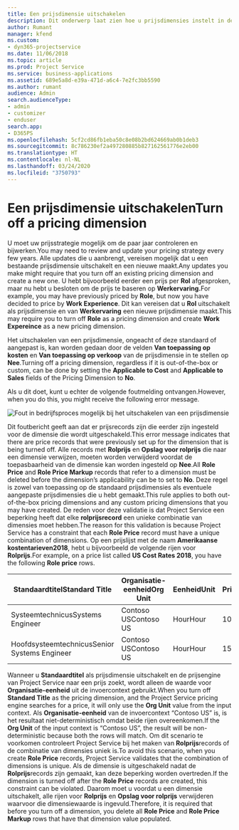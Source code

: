 ```yaml
---
title: Een prijsdimensie uitschakelen
description: Dit onderwerp laat zien hoe u prijsdimensies instelt in de Project Service-oplossing.
author: Rumant
manager: kfend
ms.custom:
- dyn365-projectservice
ms.date: 11/06/2018
ms.topic: article
ms.prod: Project Service
ms.service: business-applications
ms.assetid: 689e5a8d-e39a-471d-a6c4-7e2fc3bb5590
ms.author: rumant
audience: Admin
search.audienceType:
- admin
- customizer
- enduser
search.app:
- D365PS
ms.openlocfilehash: 5cf2cd86fb1eba50c8e08b2bd624669ab0b1deb3
ms.sourcegitcommit: 8c786230ef2a497280885b827162561776e2eb00
ms.translationtype: HT
ms.contentlocale: nl-NL
ms.lasthandoff: 03/24/2020
ms.locfileid: "3750793"
---
```

# <a name="turn-off-a-pricing-dimension"></a><span data-ttu-id="848a5-103">Een prijsdimensie uitschakelen</span><span class="sxs-lookup"><span data-stu-id="848a5-103">Turn off a pricing dimension</span></span>

<span data-ttu-id="848a5-104">U moet uw prijsstrategie mogelijk om de paar jaar controleren en bijwerken.</span><span class="sxs-lookup"><span data-stu-id="848a5-104">You may need to review and update your pricing strategy every few years.</span></span> <span data-ttu-id="848a5-105">Alle updates die u aanbrengt, vereisen mogelijk dat u een bestaande prijsdimensie uitschakelt en een nieuwe maakt.</span><span class="sxs-lookup"><span data-stu-id="848a5-105">Any updates you make might require that you turn off an existing pricing dimension and create a new one.</span></span> <span data-ttu-id="848a5-106">U hebt bijvoorbeeld eerder een prijs per **Rol** afgesproken, maar nu hebt u besloten om de prijs te baseren op **Werkervaring.**</span><span class="sxs-lookup"><span data-stu-id="848a5-106">For example, you may have previously priced by **Role**, but now you have decided to price by **Work Experience**.</span></span> <span data-ttu-id="848a5-107">Dit kan vereisen dat u **Rol** uitschakelt als prijsdimensie en van **Werkervaring** een nieuwe prijsdimensie maakt.</span><span class="sxs-lookup"><span data-stu-id="848a5-107">This may require you to turn off **Role** as a pricing dimension and create **Work Expereince** as a new pricing dimension.</span></span> 

<span data-ttu-id="848a5-108">Het uitschakelen van een prijsdimensie, ongeacht of deze standaard of aangepast is, kan worden gedaan door de velden **Van toepassing op kosten** en **Van toepassing op verkoop** van de prijsdimensie in te stellen op **Nee**.</span><span class="sxs-lookup"><span data-stu-id="848a5-108">Turning off a pricing dimension, regardless if it is out-of-the-box or custom, can be done by setting the **Applicable to Cost** and **Applicable to Sales** fields of the Pricing Dimension to **No**.</span></span>

<span data-ttu-id="848a5-109">Als u dit doet, kunt u echter de volgende foutmelding ontvangen.</span><span class="sxs-lookup"><span data-stu-id="848a5-109">However, when you do this, you might receive the following error message.</span></span>

![Fout in bedrijfsproces mogelijk bij het uitschakelen van een prijsdimensie](media/Business-Process-Error.png)


<span data-ttu-id="848a5-111">Dit foutbericht geeft aan dat er prijsrecords zijn die eerder zijn ingesteld voor de dimensie die wordt uitgeschakeld.</span><span class="sxs-lookup"><span data-stu-id="848a5-111">This error message indicates that there are price records that were previously set up for the dimension that is being turned off.</span></span> <span data-ttu-id="848a5-112">Alle records met **Rolprijs** en **Opslag voor rolprijs** die naar een dimensie verwijzen, moeten worden verwijderd voordat de toepasbaarheid van de dimensie kan worden ingesteld op **Nee**.</span><span class="sxs-lookup"><span data-stu-id="848a5-112">All **Role Price** and **Role Price Markup** records that refer to a dimension must be deleted before the dimension’s applicability can be to set to **No**.</span></span> <span data-ttu-id="848a5-113">Deze regel is zowel van toepassing op de standaard prijsdimensies als eventuele aangepaste prijsdimensies die u hebt gemaakt.</span><span class="sxs-lookup"><span data-stu-id="848a5-113">This rule applies to both out-of-the-box pricing dimensions and any custom pricing dimensions that you may have created.</span></span> <span data-ttu-id="848a5-114">De reden voor deze validatie is dat Project Service een beperking heeft dat elke **rolprijsrecord** een unieke combinatie van dimensies moet hebben.</span><span class="sxs-lookup"><span data-stu-id="848a5-114">The reason for this validation is because Project Service has a constraint that each **Role Price** record must have a unique combination of dimensions.</span></span> <span data-ttu-id="848a5-115">Op een prijslijst met de naam **Amerikaanse kostentarieven2018**, hebt u bijvoorbeeld de volgende rijen voor **Rolprijs**.</span><span class="sxs-lookup"><span data-stu-id="848a5-115">For example, on a price list called **US Cost Rates 2018**, you have the following **Role price** rows.</span></span> 

| <span data-ttu-id="848a5-116">Standaardtitel</span><span class="sxs-lookup"><span data-stu-id="848a5-116">Standard Title</span></span>         | <span data-ttu-id="848a5-117">Organisatie-eenheid</span><span class="sxs-lookup"><span data-stu-id="848a5-117">Org Unit</span></span>    |<span data-ttu-id="848a5-118">Eenheid</span><span class="sxs-lookup"><span data-stu-id="848a5-118">Unit</span></span>   |<span data-ttu-id="848a5-119">Prijs</span><span class="sxs-lookup"><span data-stu-id="848a5-119">Price</span></span>  |<span data-ttu-id="848a5-120">Valuta</span><span class="sxs-lookup"><span data-stu-id="848a5-120">Currency</span></span>  |
| -----------------------|-------------|-------|-------|----------|
| <span data-ttu-id="848a5-121">Systeemtechnicus</span><span class="sxs-lookup"><span data-stu-id="848a5-121">Systems Engineer</span></span>|<span data-ttu-id="848a5-122">Contoso US</span><span class="sxs-lookup"><span data-stu-id="848a5-122">Contoso US</span></span>|<span data-ttu-id="848a5-123">Hour</span><span class="sxs-lookup"><span data-stu-id="848a5-123">Hour</span></span>| <span data-ttu-id="848a5-124">100</span><span class="sxs-lookup"><span data-stu-id="848a5-124">100</span></span>|<span data-ttu-id="848a5-125">USD</span><span class="sxs-lookup"><span data-stu-id="848a5-125">USD</span></span>|
| <span data-ttu-id="848a5-126">Hoofdsysteemtechnicus</span><span class="sxs-lookup"><span data-stu-id="848a5-126">Senior Systems Engineer</span></span>|<span data-ttu-id="848a5-127">Contoso US</span><span class="sxs-lookup"><span data-stu-id="848a5-127">Contoso US</span></span>|<span data-ttu-id="848a5-128">Hour</span><span class="sxs-lookup"><span data-stu-id="848a5-128">Hour</span></span>| <span data-ttu-id="848a5-129">150</span><span class="sxs-lookup"><span data-stu-id="848a5-129">150</span></span>| <span data-ttu-id="848a5-130">USD</span><span class="sxs-lookup"><span data-stu-id="848a5-130">USD</span></span>|


<span data-ttu-id="848a5-131">Wanneer u **Standaardtitel** als prijsdimensie uitschakelt en de prijsengine van Project Service naar een prijs zoekt, wordt alleen de waarde voor **Organisatie-eenheid** uit de invoercontext gebruikt.</span><span class="sxs-lookup"><span data-stu-id="848a5-131">When you turn off **Standard Title** as the pricing dimension, and the Project Service pricing engine searches for a price, it will only use the **Org Unit** value from the input context.</span></span> <span data-ttu-id="848a5-132">Als **Organisatie-eenheid** van de invoercontext “Contoso US” is, is het resultaat niet-deterministisch omdat beide rijen overeenkomen.</span><span class="sxs-lookup"><span data-stu-id="848a5-132">If the **Org Unit** of the input context is “Contoso US”, the result will be non-deterministic because both the rows will match.</span></span> <span data-ttu-id="848a5-133">Om dit scenario te voorkomen controleert Project Service bij het maken van **Rolprijs**records of de combinatie van dimensies uniek is.</span><span class="sxs-lookup"><span data-stu-id="848a5-133">To avoid this scenario, when you create **Role Price** records, Project Service validates that the combination of dimensions is unique.</span></span> <span data-ttu-id="848a5-134">Als de dimensie is uitgeschakeld nadat de **Rolprijs**records zijn gemaakt, kan deze beperking worden overtreden.</span><span class="sxs-lookup"><span data-stu-id="848a5-134">If the dimension is turned off after the **Role Price** records are created, this constraint can be violated.</span></span> <span data-ttu-id="848a5-135">Daarom moet u voordat u een dimensie uitschakelt, alle rijen voor **Rolprijs** en **Opslag voor rolprijs** verwijderen waarvoor die dimensiewaarde is ingevuld.</span><span class="sxs-lookup"><span data-stu-id="848a5-135">Therefore, it is required that before you turn off a dimension, you delete all **Role Price** and **Role Price Markup** rows that have that dimension value populated.</span></span>

